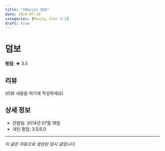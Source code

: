 ```yaml
---
title: "[Movie] 덤보"
date: 2014-07-19
categories: [Movie, Star-3.5]
draft: true
---
```


# 덤보

**평점:** ★ 3.5

## 리뷰

(리뷰 내용을 여기에 작성하세요)

## 상세 정보

- 관람일: 2014년 07월 19일
- 개인 평점: 3.5/5.0

---

*이 글은 자동으로 생성된 임시 글입니다.*
